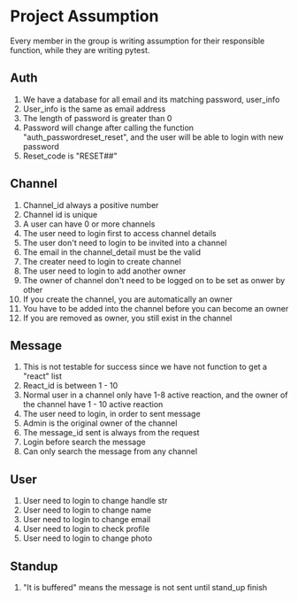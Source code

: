 # Project Assumption
Every member in the group is writing assumption for their responsible function, while they are writing pytest.

## Auth
1. We have a database for all email and its matching password, user_info
2. User_info is the same as email address
3. The length of password is greater than 0
4. Password will change after calling the function "auth_passwordreset_reset", and the user will be able to login with new password
5. Reset_code is "RESET##"

## Channel
1. Channel_id always a positive number
2. Channel id is unique
3. A user can have 0 or more channels
4. The user need to login first to access channel details
5. The user don't need to login to be invited into a channel
6. The email in the channel_detail must be the valid
7. The creater need to login to create channel
8. The user need to login to add another owner
9. The owner of channel don't need to be logged on to be set as onwer by other
10. If you create the channel, you are automatically an owner
11. You have to be added into the channel before you can become an owner
12. If you are removed as owner, you still exist in the channel

## Message
1. This is not testable for success since we have not function to get a "react" list
2. React_id is between 1 - 10
3. Normal user in a channel only have 1-8 active reaction, and the owner of the channel have 1 - 10 active reaction
4. The user need to login, in order to sent message
5. Admin is the original owner of the channel 
6. The message_id sent is always from the request
7. Login before search the message
8. Can only search the message from any channel

## User
1. User need to login to change handle str
2. User need to login to change name
3. User need to login to change email
4. User need to login to check profile
5. User need to login to change photo

## Standup
1. "It is buffered" means the message is not sent until stand_up finish
